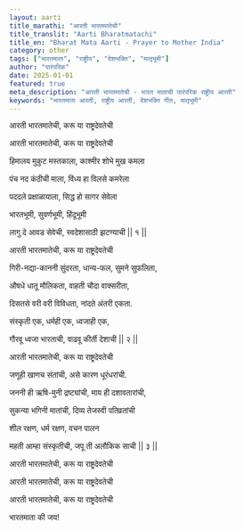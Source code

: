 ```yaml
---
layout: aarti
title_marathi: "आरती भारतमातेची"
title_translit: "Aarti Bharatmatachi"
title_en: "Bharat Mata Aarti - Prayer to Mother India"
category: other
tags: ["भारतमाता", "राष्ट्रीय", "देशभक्ति", "मातृभूमी"]
author: "पारंपरिक"
date: 2025-01-01
featured: true
meta_description: "आरती भारतमातेची - भारत माताची पारंपरिक राष्ट्रीय आरती"
keywords: "भारतमाता आरती, राष्ट्रीय आरती, देशभक्ति गीत, मातृभूमी"
---
```


आरती भारतमातेची, करू या राष्ट्रदेवतेची

आरती भारतमातेची, करू या राष्ट्रदेवतेची


हिमालय मुकुट मस्तकाला, काश्मीर शोभे मुख कमला

पंच नद कंठीची माला, विंध्य हा विलसे कमरेला

पददले प्रक्षाळायाला, सिद्ध हो सागर सेवेला

भारतभूमी, सुवर्णभूमी, हिंदूभूमी

लागु दे आवड सेवेची, स्वदेशासाठी झटण्याची  || १ ||

आरती भारतमातेची, करू या राष्ट्रदेवतेची


गिरी-नद्या-काननी सुंदरता, धान्य-फल, सुमने सुफलिता,

औषधे धातू मौलिकता, वाहती चौदा वाक्सरीता,

दिसतसे वरी वरी विविधता, नांदते अंतरी एकता.

संस्कृती एक, धर्मही एक, ध्वजाही एक,

गौरवू ध्वजा भारताची, वाढवू कीर्ती देशाची || २ ||

आरती भारतमातेची, करू या राष्ट्रदेवतेची


जणूही खाणच संतांची, असे कारण धूरंधरांची.

जननी ही ऋषि-मुनी द्रष्ट्यांची, माय ही दशावतारांची,

सुकन्या भगिनी मातांची, दिव्य तेजस्वी पतिव्रतांची

शील रक्षण, धर्म रक्षण, वचन पालन

महती आम्हा संस्कृतीची, जपू ती अलौकिक साची || ३ ||

आरती भारतमातेची, करू या राष्ट्रदेवतेची

आरती भारतमातेची, करू या राष्ट्रदेवतेची

आरती भारतमातेची, करू या राष्ट्रदेवतेची


भारतमाता की जय!